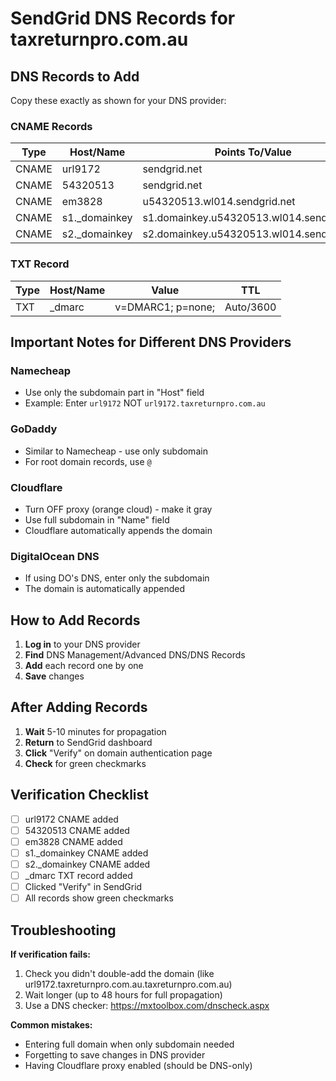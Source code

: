 # SendGrid DNS Records for taxreturnpro.com.au

## DNS Records to Add

Copy these exactly as shown for your DNS provider:

### CNAME Records

| Type | Host/Name | Points To/Value | TTL |
|------|-----------|-----------------|-----|
| CNAME | url9172 | sendgrid.net | Auto/3600 |
| CNAME | 54320513 | sendgrid.net | Auto/3600 |
| CNAME | em3828 | u54320513.wl014.sendgrid.net | Auto/3600 |
| CNAME | s1._domainkey | s1.domainkey.u54320513.wl014.sendgrid.net | Auto/3600 |
| CNAME | s2._domainkey | s2.domainkey.u54320513.wl014.sendgrid.net | Auto/3600 |

### TXT Record

| Type | Host/Name | Value | TTL |
|------|-----------|-------|-----|
| TXT | _dmarc | v=DMARC1; p=none; | Auto/3600 |

## Important Notes for Different DNS Providers

### Namecheap
- Use only the subdomain part in "Host" field
- Example: Enter `url9172` NOT `url9172.taxreturnpro.com.au`

### GoDaddy
- Similar to Namecheap - use only subdomain
- For root domain records, use `@`

### Cloudflare
- Turn OFF proxy (orange cloud) - make it gray
- Use full subdomain in "Name" field
- Cloudflare automatically appends the domain

### DigitalOcean DNS
- If using DO's DNS, enter only the subdomain
- The domain is automatically appended

## How to Add Records

1. **Log in** to your DNS provider
2. **Find** DNS Management/Advanced DNS/DNS Records
3. **Add** each record one by one
4. **Save** changes

## After Adding Records

1. **Wait** 5-10 minutes for propagation
2. **Return** to SendGrid dashboard
3. **Click** "Verify" on domain authentication page
4. **Check** for green checkmarks

## Verification Checklist

- [ ] url9172 CNAME added
- [ ] 54320513 CNAME added
- [ ] em3828 CNAME added
- [ ] s1._domainkey CNAME added
- [ ] s2._domainkey CNAME added
- [ ] _dmarc TXT record added
- [ ] Clicked "Verify" in SendGrid
- [ ] All records show green checkmarks

## Troubleshooting

**If verification fails:**
1. Check you didn't double-add the domain (like url9172.taxreturnpro.com.au.taxreturnpro.com.au)
2. Wait longer (up to 48 hours for full propagation)
3. Use a DNS checker: https://mxtoolbox.com/dnscheck.aspx

**Common mistakes:**
- Entering full domain when only subdomain needed
- Forgetting to save changes in DNS provider
- Having Cloudflare proxy enabled (should be DNS-only)